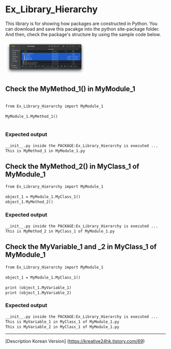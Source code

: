 # Ex_Library_Hierarchy

This library is for showing how packages are constructed in Python. You can download and save this pacakge into the python site-package folder. And then, check the package's structure by using the sample code below.

<img src="/Python Package Folder.png" width="50%" height="50%" title="px(픽셀) 크기 설정" alt="Python Package Folder"></img>


## Check the MyMethod_1() in MyModule_1

<pre>
<code>
from Ex_Library_Hierarchy import MyModule_1

MyModule_1.MyMethod_1()
</code>
</pre>

### Expected output
```
__init__.py inside the PACKAGE:Ex_Library_Hierarchy is executed ...
This is MyMethod_1 in MyModule_1.py
```

## Check the MyMethod_2() in MyClass_1 of MyModule_1

```
from Ex_Library_Hierarchy import MyModule_1

object_1 = MyModule_1.MyClass_1()
object_1.MyMethod_2()
```

### Expected output
```
__init__.py inside the PACKAGE:Ex_Library_Hierarchy is executed ...
This is MyMethod_2 in MyClass_1 of MyModule_1.py
```

## Check the MyVariable_1 and _2 in MyClass_1 of MyModule_1
```
from Ex_Library_Hierarchy import MyModule_1

object_1 = MyModule_1.MyClass_1()

print (object_1.MyVariable_1)
print (object_1.MyVariable_2)
```

### Expected output
```
__init__.py inside the PACKAGE:Ex_Library_Hierarchy is executed ...
This is MyVariable_1 in MyClass_1 of MyModule_1.py
This is MyVariable_2 in MyClass_1 of MyModule_1.py
```


- - -
[Description Korean Version] (https://kreative24hk.tistory.com/69)
